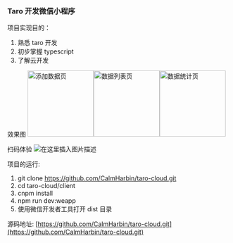 ### Taro 开发微信小程序

项目实现目的：

1. 熟悉 taro 开发
2. 初步掌握 typescript
3. 了解云开发

效果图
<img src="https://img-blog.csdnimg.cn/20200616170130879.jpg?x-oss-process=image/watermark,type_ZmFuZ3poZW5naGVpdGk,shadow_10,text_aHR0cHM6Ly9ibG9nLmNzZG4ubmV0L3FxXzMzMDgxODQx,size_16,color_FFFFFF,t_70" width="150" alt="添加数据页" /><img src="https://img-blog.csdnimg.cn/20200616170130860.jpg?x-oss-process=image/watermark,type_ZmFuZ3poZW5naGVpdGk,shadow_10,text_aHR0cHM6Ly9ibG9nLmNzZG4ubmV0L3FxXzMzMDgxODQx,size_16,color_FFFFFF,t_70" width="150" alt="数据列表页" /><img src="https://img-blog.csdnimg.cn/20200616165720447.jpg?x-oss-process=image/watermark,type_ZmFuZ3poZW5naGVpdGk,shadow_10,text_aHR0cHM6Ly9ibG9nLmNzZG4ubmV0L3FxXzMzMDgxODQx,size_16,color_FFFFFF,t_70" width="150" alt="数据统计页" />

扫码体验
![在这里插入图片描述](https://img-blog.csdnimg.cn/20200616171654674.jpg)

项目的运行:

1. git clone https://github.com/CalmHarbin/taro-cloud.git
2. cd taro-cloud/client
3. cnpm install
4. npm run dev:weapp
5. 使用微信开发者工具打开 dist 目录

源码地址: [https://github.com/CalmHarbin/taro-cloud.git](https://github.com/CalmHarbin/taro-cloud.git)
